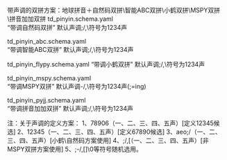 ﻿带声调的双拼方案：地球拼音＋自然码双拼\智能ABC双拼\小鹤双拼\MSPY双拼\拼音加加双拼
td_pinyin.schema.yaml       
“带调自然码双拼”     默认声调;/,\符号为1234声

td_pinyin_abc.schema.yaml   
“带调智能ABC双拼”    默认声调;/,\符号为1234声

td_pinyin_flypy.schema.yaml 
“带调小鹤双拼”       默认声调;/,\符号为1234声

td_pinyin_mspy.schema.yaml  
“带调MSPY双拼”       默认声调-/,\符号为1234声(;=ing)

td_pinyin_pyjj.schema.yaml  
“带调拼音加加双拼”   默认声调;/,\符号为1234声

注：关于声调的定义方案：
1、78906（一、二、三、四、五声）[定义12345候选]
2、12345（一、二、三、四、五声）[定义67890候选]
3、aeo;/（一、二、三、四、五声）[小鹤\自然码方案使用]
4、;/,\[（一、二、三、四、五声）[非MSPY双拼方案使用]
5、;-/,[]\0等符号随机选用。







